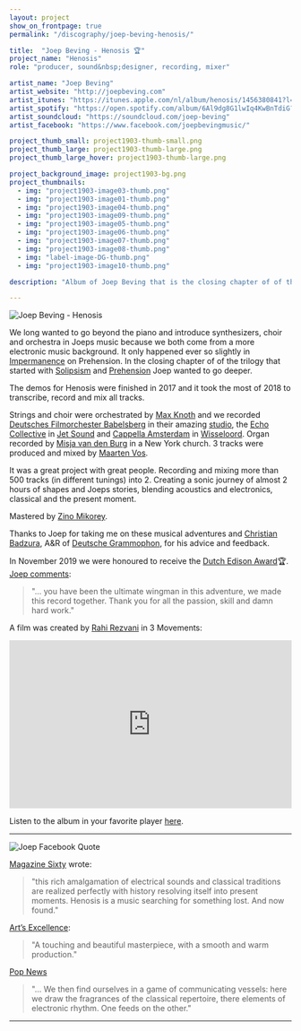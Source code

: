 ```yaml
---
layout: project
show_on_frontpage: true
permalink: "/discography/joep-beving-henosis/"

title:  "Joep Beving - Henosis 🏆"
project_name: "Henosis"
role: "producer, sound&nbsp;designer, recording, mixer"

artist_name: "Joep Beving"
artist_website: "http://joepbeving.com"
artist_itunes: "https://itunes.apple.com/nl/album/henosis/1456380841?l=en"
artist_spotify: "https://open.spotify.com/album/6Al9dg8G1lwIq4KwBnTdiG?si=WiZ0FPPqTA-xEeLxuIIBGg"
artist_soundcloud: "https://soundcloud.com/joep-beving"
artist_facebook: "https://www.facebook.com/joepbevingmusic/"

project_thumb_small: project1903-thumb-small.png
project_thumb_large: project1903-thumb-large.png
project_thumb_large_hover: project1903-thumb-large.png

project_background_image: project1903-bg.png
project_thumbnails:
  - img: "project1903-image03-thumb.png"
  - img: "project1903-image01-thumb.png"
  - img: "project1903-image04-thumb.png"
  - img: "project1903-image09-thumb.png"
  - img: "project1903-image05-thumb.png"
  - img: "project1903-image06-thumb.png"
  - img: "project1903-image07-thumb.png"
  - img: "project1903-image08-thumb.png"
  - img: "label-image-DG-thumb.png"
  - img: "project1903-image10-thumb.png"

description: "Album of Joep Beving that is the closing chapter of of the trilogy that we created together."

---
```


![Joep Beving - Henosis](../../img/project1903-image02.png)

We long wanted to go beyond the piano and introduce synthesizers, choir and orchestra in Joeps music because we both come from a more electronic music background. It only happened ever so slightly in [Impermanence](https://open.spotify.com/track/0PPT4yPxqa5FNWkXpyKvsI?si=SbH6bgutSS-rFF25ak1diA) on Prehension. In the closing chapter of of the trilogy that started with [Solipsism](../joep-beving-solipsism/) and [Prehension](../joep-beving-prehension/) Joep wanted to go deeper.

The demos for Henosis were finished in 2017 and it took the most of 2018 to transcribe, record and mix all tracks.

Strings and choir were orchestrated by [Max Knoth](https://www.maxknoth.de) and we recorded [Deutsches Filmorchester Babelsberg](https://filmorchester.de/de/) in their amazing [studio](https://filmorchester.de/de/Scoring-Stage/Saal/index.php), the [Echo Collective](https://www.echocollective.be) in [Jet Sound](https://www.jetstudio.com) and [Cappella Amsterdam](https://www.cappellaamsterdam.nl) in [Wisseloord](https://www.wisseloord.nl). Organ recorded by [Misja van den Burg](https://misjavandenburg.com) in a New York church. 3 tracks were produced and mixed by [Maarten Vos](https://maartenvos.com). 

It was a great project with great people. Recording and mixing more than 500 tracks (in different tunings) into 2. Creating a sonic journey of almost 2 hours of shapes and Joeps stories, blending acoustics and electronics, classical and the present moment.

Mastered by [Zino Mikorey](https://www.zinomikorey.com).

Thanks to Joep for taking me on these musical adventures and [Christian Badzura](https://www.linkedin.com/in/christian-badzura-64b49716/?originalSubdomain=de), A&R of [Deutsche Grammophon](https://www.deutschegrammophon.com/), for his advice and feedback.

In November 2019 we were honoured to receive the [Dutch Edison Award](https://www.edisons.nl/klassiek/nieuws/winnaars-edison-klassiek-2019-bekend/)🏆.
[Joep comments](https://www.facebook.com/joepbevingmusic/posts/2600956476639248):
>"... you have been the ultimate wingman in this adventure, we made this record together. Thank you for all the passion, skill and damn hard work."

A film was created by [Rahi Rezvani](http://www.rahirezvani.com) in 3 Movements:

<iframe width="100%" height="300" src="https://www.youtube.com/embed/gg0RyjaKXo0?rel=0" frameborder="0" allow="accelerometer; autoplay; encrypted-media; gyroscope; picture-in-picture" allowfullscreen></iframe>

Listen to the album in your favorite player [here](https://dg.lnk.to/beving-henosis).

---

![Joep Facebook Quote](../../img/project1903-image01.png)

[Magazine Sixty](http://www.magazinesixty.com/joep-beving-henosis-deutsche-grammophon/?fbclid=IwAR0XLzdISvoiiFnB4woed51Zu4flLumtAUQh2YEdsnoQzao5pkAGsa_mTJE) wrote:
>"this rich amalgamation of electrical sounds and classical traditions are realized perfectly with history resolving itself into present moments. Henosis is a music searching for something lost. And now found."

[Art’s Excellence](https://blog.artsexcellence.nl/joep-beving-jean-michel-blais-en-max-richter/):
>"A touching and beautiful masterpiece, with a smooth and warm production."

[Pop News](http://www.popnews.com/popnews/joep-beving-henosis)
>"... We then find ourselves in a game of communicating vessels: here we draw the fragrances of the classical repertoire, there elements of electronic rhythm. One feeds on the other."

---
